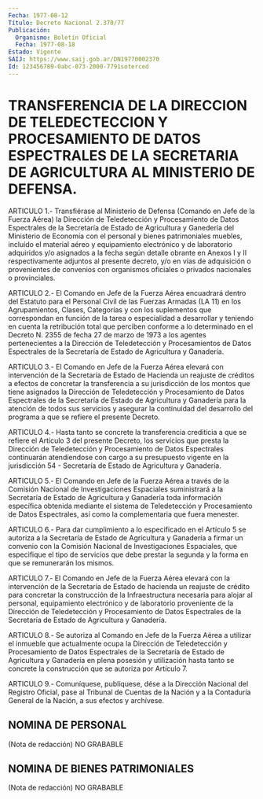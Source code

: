 ```yaml
---
Fecha: 1977-08-12
Título: Decreto Nacional 2.370/77
Publicación:
  Organismo: Boletín Oficial
  Fecha: 1977-08-18
Estado: Vigente
SAIJ: https://www.saij.gob.ar/DN19770002370
Id: 123456789-0abc-073-2000-7791soterced
---
```

# TRANSFERENCIA DE LA DIRECCION DE TELEDECTECCION Y PROCESAMIENTO DE DATOS ESPECTRALES DE LA SECRETARIA DE AGRICULTURA AL MINISTERIO DE DEFENSA.

<a id="1"></a>
ARTICULO 1.- Transfiérase al Ministerio de Defensa (Comando en Jefe  de    la  Fuerza  Aérea)  la  Dirección  de  Teledetección  y Procesamiento  de  Datos  Espectrales de la Secretaría de Estado de Agricultura y Ganedería del  Ministerio de Economía con el personal y  bienes  patrimoniales muebles,  incluído  el  material  aéreo  y equipamiento  electrónico y de laboratorio adquiridos y/o asignados a la fecha según  detalle  obrante en Anexos I y II respectivamente adjuntos  al  presente  decreto,  y/o  en  vías  de  adquisición  o provenientes  de convenios  con  organismos  oficiales  o  privados nacionales o provinciales.

<a id="2"></a>
ARTICULO  2.- El Comando en Jefe de la Fuerza Aérea encuadrará dentro del Estatuto  para  el Personal Civil de las Fuerzas Armadas (LA  11)  en  los  Agrupamientos,  Clases,  Categorías  y  con  los suplementos que correspondan  en función de la tarea o especialidad a  desarrollar  y  teniendo  en cuenta  la  retribución  total  que perciben conforme a lo determinado  en  el Decreto N. 2355 de fecha 27 de marzo de 1973 a los agentes pertenecientes  a la Dirección de Teledetección  y  Procesamientos  de  Datos  Espectrales    de   la Secretaría de Estado de Agricultura y Ganadería.

<a id="3"></a>
ARTICULO 3.- El Comando en Jefe de la Fuerza Aérea elevará con intervención  de la Secretaría de Estado de Hacienda un reajuste de créditos a efectos  de concretar la transferencia a su jurisdicción de los montos que tiene  asignados  la Dirección de Teledetección y Procesamiento de Datos Espectrales de  la  Secretaría  de Estado de Agricultura  y Ganadería para la atención de todos sus servicios  y asegurar la continuidad  del  desarrollo  del  programa  a  que  se refiere el presente Decreto.

<a id="4"></a>
ARTICULO  4.-  Hasta  tanto  se  concrete  la  transferencia crediticia  a  que  se  refiere el Artículo 3 del presente Decreto, los  servicios  que  presta    la   Dirección  de  Teledetección  y Procesamiento  de  Datos Espectrales continuarán  atendíendose  con cargo a su presupuesto  vigente  en la jurisdicción 54 - Secretaría de Estado de Agricultura y Ganadería.

<a id="5"></a>
ARTICULO 5.- El Comando en Jefe de la Fuerza Aérea a través de la Comisión  Nacional  de Investigaciones Espaciales suministrará a la Secretaría de Estado de Agricultura y Ganadería toda información específica obtenida mediante el sistema de Teledetección y Procesamiento  de  Datos  Espectrales,  así como la complementaria que fuera menester.

<a id="6"></a>
ARTICULO  6.-  Para  dar  cumplimiento a lo especificado en el Artículo 5 se autoriza a la Secretaría  de  Estado de Agricultura y Ganadería  a  firmar  un  convenio  con  la  Comisión  Nacional  de Investigaciones Espaciales, que especifique el  tipo  de  servicios que  debe  prestar la segunda y la forma en que se remunerarán  los mismos.

<a id="7"></a>
ARTICULO 7.- El Comando en Jefe de la Fuerza Aérea elevará con la intervención  de la Secretaría de Estado de hacienda un reajuste de crédito para concretar  la  construcción  de  la Infraestructura necesaria  para alojar al personal, equipamiento electrónico  y  de laboratorio    proveniente  de  la  Dirección  de  Teledetección  y Procesamiento de  Datos  Espectrales  de la Secretaría de Estado de Agricultura y Ganadería.

<a id="8"></a>
ARTICULO 8.- Se autoriza al Comando en Jefe de la Fuerza Aérea a utilizar  el  inmueble  que  actualmente  ocupa  la  Dirección de Teledetección    y    Procesamiento  de  Datos  Espectrales  de  la Secretaría de Estado de  Agricultura  y Ganadería en plena posesión y  utilización  hasta  tanto  se concrete la  construcción  que  se autoriza por Artículo 7.

<a id="9"></a>
ARTICULO  9.-  Comuníquese,  publíquese,  dése  a la Dirección Nacional  del Registro Oficial, pase al Tribunal de Cuentas  de  la Nación y a  la  Contaduría  General  de  la Nación, a sus efectos y archívese.

## NOMINA DE PERSONAL

<a id="1"></a>
(Nota de redacción) NO GRABABLE

## NOMINA DE BIENES PATRIMONIALES

<a id="1"></a>
(Nota de redacción) NO GRABABLE